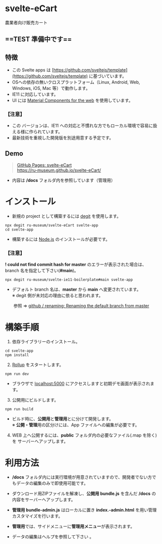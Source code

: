 # svelte-eCart
農業者向け販売カート

## ==TEST 準備中です==

## 特徴
- この Svelte apps は [https://github.com/sveltejs/template](https://github.com/sveltejs/template) に基づいています。
- OSへの依存の無いクロスプラットフォーム（Linux, Android, Web, Windows, iOS, Mac 等）で動作します。
- IE11 に対応しています。
- UI には [Material Components for the web](https://github.com/material-components/material-components-web/) を使用しています。

### 【注意】
- この バージョンは、IE11 への対応と不慣れな方でもローカル環境で容易に扱える様に作られています。　
- 最新技術を重視した開発版を別途用意する予定です。

## Demo 

> [GitHub Pages: svelte-eCart](https://ru-museum.github.io/svelte-eCart/)  
https://ru-museum.github.io/svelte-eCart/
  - 内容は **/docs** フォルダ内を参照しています（管理用）


# インストール

- 新規の project として構築するには [degit](https://github.com/Rich-Harris/degit) を使用します。

```
npx degit ru-museum/svelte-eCart svelte-app
cd svelte-app
```
- 構築するには [Node.js](https://nodejs.org/) のインストールが必要です。

### 【注意】
**! could not find commit hash for master** のエラーが表示された場合は、branch 名を指定して下さい(**#main**)。

```
npx degit ru-museum/svelte-ie11-boilerplate#main svelte-app
```

- デフォルト branch 名は、**master** から **main** へ変更されています。  
  ※ degit 側が未対応の理由に依ると思われます。

　　参照 ⇒ [github / renaming: Renaming the default branch from master](https://github.com/github/renaming)



# 構築手順

1. 依存ライブラリーのインストール。

```
cd svelte-app
npm install
```

2. [Rollup](https://rollupjs.org/) をスタートします。

```
npm run dev
```

- ブラウザで [localhost:5000](http://localhost:5000/) にアクセスしますと初期デモ画面が表示されます。


3. 公開用にビルドします。

```
npm run build
```
 - ビルド時に、**公開用**と**管理用**とに分けて開発します。  
  ※ **公開・管理**用の区分けには、App ファイルへの編集が必要です。
 
4. WEB 上へ公開するには、**public** フォルダ内の必要なファイル(.map を除く)を サーバーへアップします。


#  利用方法

- **/docs** フォルダ内には実行環境が用意されていますので、開発者でない方でもデータの編集のみで即使用可能です。
  
- ダウンロード用ZIPファイルを解凍し、**公開用 bundle.js** を含んだ **/docs** の内容をサーバーへアップします。  
- **管理用 bundle-admin.js** はローカルに置き **index.-admin.html** を用い管理カスタマイズを行います。

- **管理用**では、サイドメニューに**管理用メニュー**が表示されます。
 
- データの編集はヘルプを参照して下さい 。




